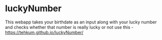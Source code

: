 # luckyNumber
This webapp takes your birthdate as an input along with your lucky number and checks whether that number is really lucky or not
use this - https://tehkum.github.io/luckyNumber/
